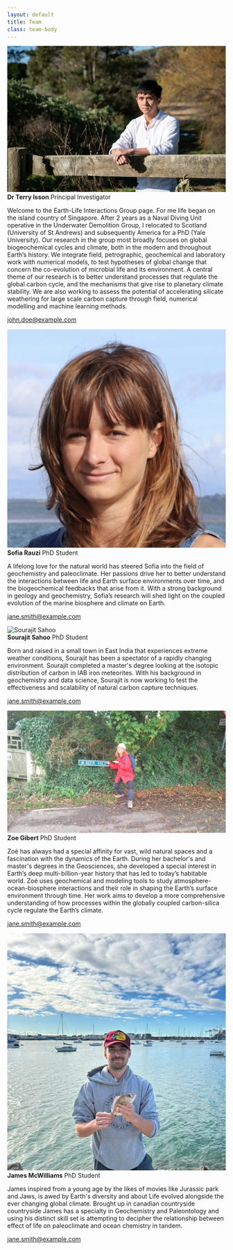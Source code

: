 ```yaml
---
layout: default
title: Team
class: team-body
---
```


<div class="container">

  <div class="team-member">
    <img src="/assets/images/supervisor.jpg" alt="Dr. Terry Isson">
    <div class="description">
      <strong>Dr Terry Isson</strong>
      <span class="position">Principal Investigator</span>
      <p>
        Welcome to the Earth-Life Interactions Group page. For me life began on the island country of Singapore. After 2 years as a Naval Diving Unit operative in the Underwater Demolition Group, I relocated to Scotland (University of St Andrews) and subsequently America for a PhD (Yale University). Our research in the group most broadly focuses on global biogeochemical cycles and climate, both in the modern and throughout Earth’s history. We integrate field, petrographic, geochemical and laboratory work with numerical models, to test hypotheses of global change that concern the co-evolution of microbial life and its environment. A central theme of our research is to better understand processes that regulate the global carbon cycle, and the mechanisms that give rise to planetary climate stability. We are also working to assess the potential of accelerating silicate weathering for large scale carbon capture through field, numerical modelling and machine learning methods.
      </p>
      <p><a href="mailto:john.doe@example.com">john.doe@example.com</a></p>
    </div>
  </div>

  <div class="team-member">
    <img src="/assets/images/phd01.png" alt="Sofia Rauzi">
    <div class="description">
      <strong>Sofia Rauzi</strong>
      <span class="position">PhD Student</span>
      <p>
        A lifelong love for the natural world has steered Sofia into the field of geochemistry and paleoclimate. Her passions drive her to better understand the interactions between life and Earth surface environments over time, and the biogeochemical feedbacks that arise from it. With a strong background in geology and geochemistry, Sofia’s research will shed light on the coupled evolution of the marine biosphere and climate on Earth.
      </p>
      <p><a href="mailto:jane.smith@example.com">jane.smith@example.com</a></p>
    </div>
  </div>

  <div class="team-member">
    <img src="/assets/images/phd02.jpg" alt="Sourajit Sahoo">
    <div class="description">
      <strong>Sourajit Sahoo</strong>
      <span class="position">PhD Student</span>
      <p>
        Born and raised in a small town in East India that experiences extreme weather conditions, Sourajit has been a spectator of a rapidly changing environment. Sourajit completed a master's degree looking at the isotopic distribution of carbon in IAB iron meteorites. With his background in geochemistry and data science, Sourajit is now working to test the effectiveness and scalability of natural carbon capture techniques.
      </p>
      <p><a href="mailto:jane.smith@example.com">jane.smith@example.com</a></p>
    </div>
  </div>

  <div class="team-member">
    <img src="/assets/images/phd04.jpg" alt="Zoe Gibert">
    <div class="description">
      <strong>Zoe Gibert</strong>
      <span class="position">PhD Student</span>
      <p>
        Zoé has always had a special affinity for vast, wild natural spaces and a fascination with the dynamics of the Earth. During her bachelor's and master's degrees in the Geosciences, she developed a special interest in Earth’s deep multi-billion-year history that has led to today’s habitable world. Zoé uses geochemical and modeling tools to study atmosphere-ocean-biosphere interactions and their role in shaping the Earth’s surface environment through time. Her work aims to develop a more comprehensive understanding of how processes within the globally coupled carbon-silica cycle regulate the Earth’s climate.
      </p>
      <p><a href="mailto:jane.smith@example.com">jane.smith@example.com</a></p>
    </div>
  </div>
  
  <div class="team-member">
    <img src="/assets/images/phd05.jpg" alt="James">
    <div class="description">
      <strong>James McWilliams</strong>
      <span class="position">PhD Student</span>
      <p>
        James inspired from a young age by the likes of movies like Jurassic park and Jaws, is awed by Earth's diversity and about Life evolved alongside the ever changing global climate. Brought up in canadian countryside countryside James has a specialty in Geochemistry and Paleontology and using his distinct skill set is attempting to decipher the relationship between effect of life on paleoclimate and ocean chemistry in tandem.
      </p>
      <p><a href="mailto:jane.smith@example.com">jane.smith@example.com</a></p>
    </div>
  </div>

</div>
